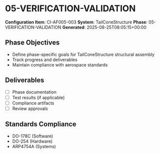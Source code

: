 # 05-VERIFICATION-VALIDATION

**Configuration Item**: CI-AF005-003
**System**: TailConeStructure
**Phase**: 05-VERIFICATION-VALIDATION
**Generated**: 2025-08-25T08:05:15+00:00

## Phase Objectives
- Define phase-specific goals for TailConeStructure structural assembly
- Track progress and deliverables
- Maintain compliance with aerospace standards

## Deliverables
- [ ] Phase documentation
- [ ] Test results (if applicable)
- [ ] Compliance artifacts
- [ ] Review approvals

## Standards Compliance
- DO-178C (Software)
- DO-254 (Hardware)
- ARP4754A (Systems)

